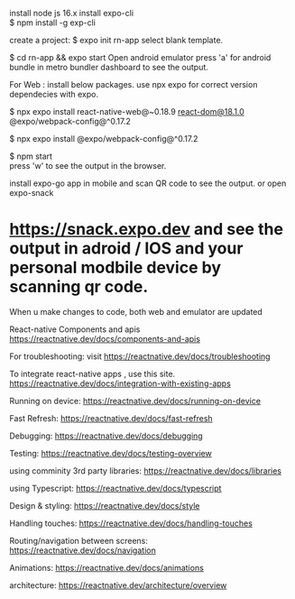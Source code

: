 install node js  16.x
install expo-cli  
 $ npm install -g exp-cli

 create a project:
 $ expo init rn-app
 select blank template.
 
 $ cd rn-app && expo start
 Open android emulator
 press 'a' for android bundle in metro bundler dashboard to see the output.

For Web : install below packages. use npx expo for correct version dependecies with expo.


$ npx expo install react-native-web@~0.18.9 react-dom@18.1.0
@expo/webpack-config@^0.17.2

$ npx expo install @expo/webpack-config@^0.17.2

$ npm start  
press 'w' to see the output in the browser.

install expo-go app in mobile  and scan  QR code to see the output. or open expo-snack 

https://snack.expo.dev and see the output in adroid / IOS and your personal modbile device
by scanning qr code.
=====================================
When u make changes to code, both web and emulator are updated

React-native Components and apis
https://reactnative.dev/docs/components-and-apis



For troubleshooting: visit
https://reactnative.dev/docs/troubleshooting



To integrate react-native apps , use this site.
https://reactnative.dev/docs/integration-with-existing-apps


Running on device:
https://reactnative.dev/docs/running-on-device

Fast Refresh:
https://reactnative.dev/docs/fast-refresh


Debugging:
https://reactnative.dev/docs/debugging

Testing:
https://reactnative.dev/docs/testing-overview


using comminity 3rd party libraries:
https://reactnative.dev/docs/libraries

using Typescript:
https://reactnative.dev/docs/typescript

Design & styling:
https://reactnative.dev/docs/style

Handling touches:
https://reactnative.dev/docs/handling-touches

Routing/navigation between screens:
https://reactnative.dev/docs/navigation

Animations:
https://reactnative.dev/docs/animations

architecture:
https://reactnative.dev/architecture/overview
